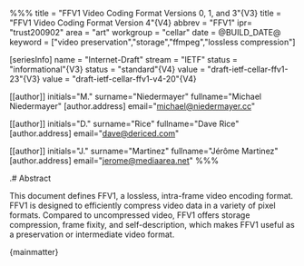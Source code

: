 %%%
title = "FFV1 Video Coding Format Versions 0, 1, and 3"{V3}
title = "FFV1 Video Coding Format Version 4"{V4}
abbrev = "FFV1"
ipr= "trust200902"
area = "art"
workgroup = "cellar"
date = @BUILD_DATE@
keyword = ["video preservation","storage","ffmpeg","lossless compression"]

[seriesInfo]
name = "Internet-Draft"
stream = "IETF"
status = "informational"{V3}
status = "standard"{V4}
value = "draft-ietf-cellar-ffv1-23"{V3}
value = "draft-ietf-cellar-ffv1-v4-20"{V4}

[[author]]
initials="M."
surname="Niedermayer"
fullname="Michael Niedermayer"
  [author.address]
  email="michael@niedermayer.cc"

[[author]]
initials="D."
surname="Rice"
fullname="Dave Rice"
  [author.address]
  email="dave@dericed.com"

[[author]]
initials="J."
surname="Martinez"
fullname="Jérôme Martinez"
  [author.address]
  email="jerome@mediaarea.net"
%%%

.# Abstract

This document defines FFV1, a lossless, intra-frame video encoding format. FFV1 is designed to efficiently compress video data in a variety of pixel formats. Compared to uncompressed video, FFV1 offers storage compression, frame fixity, and self-description, which makes FFV1 useful as a preservation or intermediate video format.

{mainmatter}
